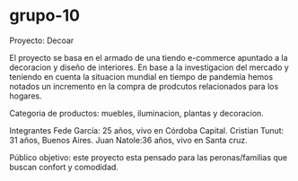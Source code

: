 # grupo-10

Proyecto: Decoar

 El proyecto se basa en el armado de una tiendo e-commerce apuntado a la decoracion y diseño de interiores.
En base a la investigacion del mercado y teniendo en cuenta la situacion mundial en tiempo de pandemia hemos notados un incremento en la compra de prodcutos relacionados para los hogares.

Categoria de productos: muebles, iluminacion, plantas y decoracion.

Integrantes
Fede García: 25 años, vivo en Córdoba Capital.
Cristian Tunut: 31 años, Buenos Aires.
Juan Natole:36 años, vivo en Santa cruz.

Público objetivo: este proyecto esta pensado para las peronas/familias que buscan confort y comodidad. 


